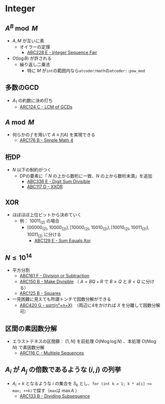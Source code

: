 # Integer

## $A^B \bmod M$
- $A, M$ が互いに素
  - オイラーの定理
    - [ABC228 E - Integer Sequence Fair](https://atcoder.jp/contests/abc228/tasks/abc228_e)
- $O(\log B)$ が許される
  - 繰り返し二乗法
    - 特に $M$ が`int`の範囲内なら`atcoder/math`の`atcoder::pow_mod`

## 多数のGCD
- $A_1$ の約数に決め打ち
  - [ARC124 C - LCM of GCDs](https://atcoder.jp/contests/arc124/tasks/arc124_c)

## $A \bmod M$
- 何らかの $f$ を用いて $A \equiv f(A)$ を実現できる
  - [ARC176 B - Simple Math 4](https://atcoder.jp/contests/arc176/tasks/arc176_b)

## 桁DP
- $N$ 以下の制約がつく
  - DPの要素に「 $N$ の上から数桁に一致、$N$ の上から数桁未満」を追加
    - [ABC336 E - Digit Sum Divisible](https://atcoder.jp/contests/abc336/tasks/abc336_e)
    - [ABC117 D - XXOR](https://atcoder.jp/contests/abc117/tasks/abc117_d)

## XOR
- ほぼほぼ上位ビットから決めていく
  - 例： $10011_{(2)}$ の場合
    - $[00000_{(2)}, 10000_{(2)}), [10000_{(2)}, 10010_{(2)}), [10010_{(2)}, 10011_{(2)}), 10011_{(2)}$ に分ける
      - [ABC129 E - Sum Equals Xor](https://atcoder.jp/contests/abc129/tasks/abc129_e)

## $N \leq 10^{14}$
- 平方分割
  - [ABC161 F - Division or Subtraction](https://atcoder.jp/contests/abc161/tasks/abc161_f)
  - [ARC150 B - Make Divisible](https://atcoder.jp/contests/arc150/tasks/arc150_b) （ $A = BQ+R$ で $B \geq Q$ と $B < Q$ に分ける）
  - [ARC125 B - Squares](https://atcoder.jp/contests/arc125/tasks/arc125_b)
- 一見困難に見えても所謂トンチで因数分解ができる
  - [ABC420 G - sqrt(n²+n+X)](https://atcoder.jp/contests/abc420/tasks/abc420_g)　（両辺に4をかければ $X$ を分離して因数分解可）


## 区間の素因数分解
- エラストテネスの区間篩： $[1, N]$ を前処理 $O(N \log \log N)$ 、本処理 $O(N \log N)$ で素因数分解
  - [ARC116 C - Multiple Sequences](https://atcoder.jp/contests/arc116/tasks/arc116_c)

## $A_i$ が $A_j$ の倍数であるような $(i, j)$ の列挙
- $A_i = k$ となるような $i$ の集合を $S_k$ とし、`for (int k = 1; k * a[i] <= max; ++k)`で探す（`max`は $\max A$ ） 
  - [ARC133 B - Dividing Subsequence](https://atcoder.jp/contests/arc133/tasks/arc133_b)

